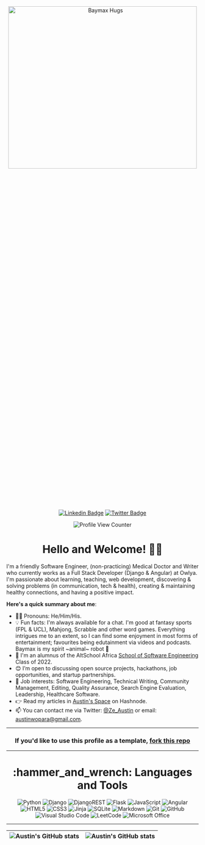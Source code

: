 <div align="center">
  <img src="https://media.giphy.com/media/Lb3vIJjaSIQWA/giphy.gif" alt="Baymax Hugs" width="99%" height="33%">
</div>
<br/>
<div align="center">
  

  [![Linkedin Badge](https://img.shields.io/badge/-Dr_Austin_Wopara-blue?style=for-the-badge&logo=Linkedin&logoColor=white&link=https://www.linkedin.com/in/dr-austin-wopara)](https://www.linkedin.com/in/dr-austin-wopara)
  [![Twitter Badge](https://img.shields.io/badge/-@ze_austin-1ca0f1?style=for-the-badge&logo=twitter&logoColor=white&link=https://twitter.com/ze_austin)](https://twitter.com/ze_austin)
</div>
 
<div align="center">
  <img src="https://komarev.com/ghpvc/?username=Ze-Austin&style=plastic&color=blue" alt="Profile View Counter"/>
</div>

<h1 align="center">
  Hello and Welcome! 👋🏾
</h1>

I'm a friendly Software Engineer, (non-practicing) Medical Doctor and Writer who currently works as a Full Stack Developer (Django & Angular) at Owlya. I'm passionate about learning, teaching, web development, discovering & solving problems (in communication, tech & health), creating & maintaining healthy connections, and having a positive impact.

**Here's a quick summary about me**:

- 👨‍💻 Pronouns: He/Him/His.
- 💡 Fun facts: I'm always available for a chat. I'm good at fantasy sports (FPL & UCL), Mahjong, Scrabble and other word games. Everything intrigues me to an extent, so I can find some enjoyment in most forms of entertainment; favourites being edutainment via videos and podcasts. Baymax is my spirit ~animal~ robot 💜 
- 🌱 I'm an alumnus of the AltSchool Africa [School of Software Engineering](https://altschoolafrica.com/schools/engineering) Class of 2022.
- 😊 I’m open to discussing open source projects, hackathons, job opportunities, and startup partnerships.
- 💼 Job interests: Software Engineering, Technical Writing, Community Management, Editing, Quality Assurance, Search Engine Evaluation, Leadership, Healthcare Software.
- 👉 Read my articles in [Austin's Space](https://ze-austin.hashnode.dev) on Hashnode.
- 📫 You can contact me via Twitter: [@Ze_Austin](https://twitter.com/ze_austin) or email: austinwopara@gmail.com.

---

<h3 align="center">
  If you'd like to use this profile as a template, <a href="https://github.com/Ze-Austin/Ze-Austin">fork this repo<a/>
</h3>

---

<h1 align="center">
  :hammer_and_wrench: Languages and Tools
</h1>
 
<div align="center">
  
  ![Python](https://img.shields.io/badge/python-3670A0?style=for-the-badge&logo=python&logoColor=ffdd54)
  ![Django](https://img.shields.io/badge/django-%23092E20.svg?style=for-the-badge&logo=django&logoColor=white)
  ![DjangoREST](https://img.shields.io/badge/DJANGO-REST-ff1709?style=for-the-badge&logo=django&logoColor=white&color=ff1709&labelColor=gray)
  ![Flask](https://img.shields.io/badge/flask-%23000.svg?style=for-the-badge&logo=flask&logoColor=white)
  ![JavaScript](https://img.shields.io/badge/javascript-%23323330.svg?style=for-the-badge&logo=javascript&logoColor=%23F7DF1E)
  ![Angular](https://img.shields.io/badge/angular-%23DD0031.svg?style=for-the-badge&logo=angular&logoColor=white)
  ![HTML5](https://img.shields.io/badge/html5-%23E34F26.svg?style=for-the-badge&logo=html5&logoColor=white)
  ![CSS3](https://img.shields.io/badge/css3-%231572B6.svg?style=for-the-badge&logo=css3&logoColor=white)
  ![Jinja](https://img.shields.io/badge/jinja-white.svg?style=for-the-badge&logo=jinja&logoColor=black)
  ![SQLite](https://img.shields.io/badge/sqlite-%2307405e.svg?style=for-the-badge&logo=sqlite&logoColor=white)
  ![Markdown](https://img.shields.io/badge/markdown-%23000000.svg?style=for-the-badge&logo=markdown&logoColor=white)
  ![Git](https://img.shields.io/badge/git-%23F05033.svg?style=for-the-badge&logo=git&logoColor=white)
  ![GitHub](https://img.shields.io/badge/github-%23121011.svg?style=for-the-badge&logo=github&logoColor=white)
  ![Visual Studio Code](https://img.shields.io/badge/Visual%20Studio%20Code-0078d7.svg?style=for-the-badge&logo=visual-studio-code&logoColor=white)
  ![LeetCode](https://img.shields.io/badge/LeetCode-000000?style=for-the-badge&logo=LeetCode&logoColor=#d16c06)
  ![Microsoft Office](https://img.shields.io/badge/Microsoft_Office-D83B01?style=for-the-badge&logo=microsoft-office&logoColor=white)

---

| <img align="center" src="https://github-readme-stats.vercel.app/api?username=ze-austin&show_icons=true&include_all_commits=true&hide_border=true" alt="Austin's GitHub stats" /> | <img align="center" src="https://github-readme-stats.vercel.app/api/top-langs/?username=ze-austin&langs_count=8&layout=compact&hide_border=true" alt="Austin's GitHub stats" />
| ------------- | ------------- |
